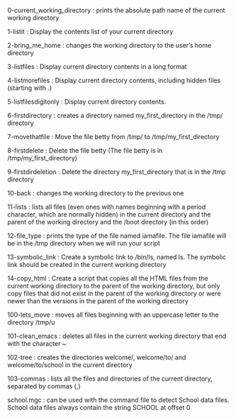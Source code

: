 0-current_working_directory : prints the absolute path name of the current working directory

1-listit : Display the contents list of your current directory

2-bring_me_home : changes the working directory to the user’s home directory

3-listfiles : Display current directory contents in a long format

4-listmorefiles : Display current directory contents, including hidden files (starting with .)

5-listfilesdigitonly : Display current directory contents.

6-firstdirectory : creates a directory named my_first_directory in the /tmp/ directory

7-movethatfile : Move the file betty from /tmp/ to /tmp/my_first_directory

8-firstdelete : Delete the file betty (The file betty is in /tmp/my_first_directory)

9-firstdirdeletion : Delete the directory my_first_directory that is in the /tmp directory

10-back : changes the working directory to the previous one

11-lists : lists all files (even ones with names beginning with a period character, which are normally hidden) in the current directory and the parent of the working directory and the /boot directory (in this order)

12-file_type : prints the type of the file named iamafile. The file iamafile will be in the /tmp directory when we will run your script

13-symbolic_link : Create a symbolic link to /bin/ls, named ls. The symbolic link should be created in the current working directory

14-copy_html : Create a script that copies all the HTML files from the current working directory to the parent of the working directory, but only copy files that did not exist in the parent of the working directory or were newer than the versions in the parent of the working directory

100-lets_move : moves all files beginning with an uppercase letter to the directory /tmp/u

101-clean_emacs : deletes all files in the current working directory that end with the character ~

102-tree : creates the directories welcome/, welcome/to/ and welcome/to/school in the current directory

103-commas : lists all the files and directories of the current directory, separated by commas (,)

school.mgc : can be used with the command file to detect School data files. School data files always contain the string SCHOOL at offset 0
